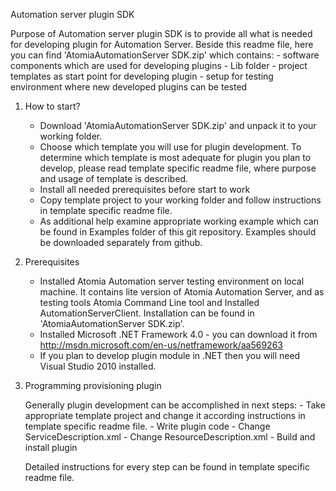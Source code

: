 ﻿Automation server plugin SDK

Purpose of Automation server plugin SDK is to provide all what is needed for developing plugin for Automation Server. 
Beside this readme file, here you can find 'AtomiaAutomationServer SDK.zip' which contains:
	- software components which are used for developing plugins - Lib folder
	- project templates as start point for developing plugin 
	- setup for testing environment where new developed plugins can be tested

1. How to start?

	- Download 'AtomiaAutomationServer SDK.zip' and unpack it to your working folder.
	- Choose which template you will use for plugin development. To determine which template is most adequate for plugin you plan to develop, please read template specific readme file, where purpose and usage of template is described.
	- Install all needed prerequisites before start to work
	- Copy template project to your working folder and follow instructions in template specific readme file.
	- As additional help examine appropriate working example which can be found in Examples folder of this git repository. Examples should be downloaded separately from github.

	
2. Prerequisites

	- Installed Atomia Automation server testing environment on local machine. It contains lite version of Atomia Automation Server, and as testing tools Atomia Command Line tool and Installed AutomationServerClient. Installation can be found in 'AtomiaAutomationServer SDK.zip'.
	- Installed Microsoft .NET Framework 4.0 - you can download it from http://msdn.microsoft.com/en-us/netframework/aa569263	
	- If you plan to develop plugin module in .NET then you will need Visual Studio 2010 installed.	
			
3. Programming provisioning plugin

	Generally plugin development can be accomplished in next steps:
		- Take appropriate template project and change it according instructions in template specific readme file.
		- Write plugin code
		- Change ServiceDescription.xml
		- Change ResourceDescription.xml
		- Build and install plugin
	
	Detailed instructions for every step can be found in template specific readme file.

